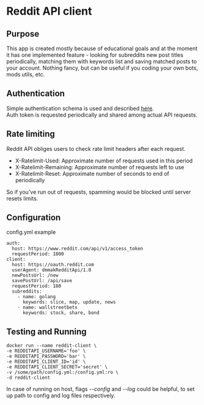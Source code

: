 # Reddit API client

## Purpose
This app is created mostly because of educational goals and at the moment it has one implemented feature - looking for subreddits new post titles periodically, matching them with keywords list and saving matched posts to your account. Nothing fancy, but can be useful if you coding your own bots, mods utils, etc.

## Authentication

Simple authentication schema is used and described [here](https://github.com/reddit-archive/reddit/wiki/OAuth2-Quick-Start-Example).\
Auth token is requested periodically and shared among actual API requests.

## Rate limiting
Reddit API obliges users to check rate limit headers after each request.
- X-Ratelimit-Used: Approximate number of requests used in this period
- X-Ratelimit-Remaining: Approximate number of requests left to use
- X-Ratelimit-Reset: Approximate number of seconds to end of periodically

So if you've run out of requests, spamming would be blocked until server resets limits.

## Configuration
config.yml example
```console
auth:
  host: https://www.reddit.com/api/v1/access_token
  requestPeriod: 1800
client:
  host: https://oauth.reddit.com
  userAgent: dmmakRedditApi/1.0
  newPostsUrl: /new
  savePostUrl: /api/save
  requestPeriod: 180
  subreddits:
    - name: golang
      keywords: slice, map, update, news
    - name: wallstreetbets
      keywords: stock, share, bond
```

## Testing and Running

```console
docker run --name reddit-client \
-e REDDITAPI_USERNAME='foo' \
-e REDDITAPI_PASSWORD='bar' \
-e REDDITAPI_CLIENT_ID='id' \
-e REDDITAPI_CLIENT_SECRET='secret' \
-v /some/path/config.yml:/config.yml:ro \
-d reddit-client
```
In case of running on host, flags *--config* and *--log* could be helpful, to set up path to config and log files respectively.






